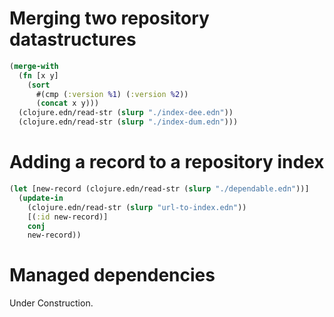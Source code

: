 Merging two repository datastructures
=====================================

```clojure
(merge-with
  (fn [x y]
    (sort
      #(cmp (:version %1) (:version %2))
      (concat x y)))
  (clojure.edn/read-str (slurp "./index-dee.edn"))
  (clojure.edn/read-str (slurp "./index-dum.edn")))
```

Adding a record to a repository index
=====================================

```clojure
(let [new-record (clojure.edn/read-str (slurp "./dependable.edn"))]
  (update-in
    (clojure.edn/read-str (slurp "url-to-index.edn"))
    [(:id new-record)]
    conj
    new-record))
```

Managed dependencies
====================

Under Construction.
